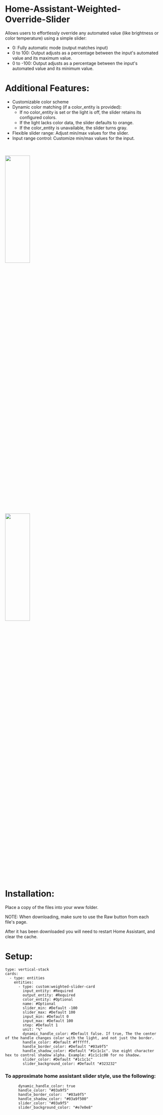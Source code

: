 # Home-Assistant-Weighted-Override-Slider

Allows users to effortlessly override any automated value (like brightness or color temperature) using a simple slider:

- 0:        Fully automatic mode (output matches input)
- 0 to 100:  Output adjusts as a percentage between the input's automated value and its maximum value.
- 0 to -100: Output adjusts as a percentage between the input's automated value and its minimum value.

# Additional Features:

- Customizable color scheme
- Dynamic color matching (if a color_entity is provided):
  - If no color_entity is set or the light is off, the slider retains its configured colors.
  - If the light lacks color data, the slider defaults to orange.
  - If the color_entity is unavailable, the slider turns gray.
- Flexible slider range: Adjust min/max values for the slider.
- Input range control: Customize min/max values for the input.

  
<br>
<br>
<img align="center" width="40%" height="30%" src="https://github.com/user-attachments/assets/1ef01fa5-c315-4739-aa01-d0a06dfd55a4">
<br>
<img align="center" width="40%" height="30%" src="https://github.com/user-attachments/assets/df8ef0e5-1458-4d44-9183-acce5d5a98ba">
<br>
<br>

# Installation:

Place a copy of the files into your www folder.

NOTE: When downloading, make sure to use the Raw button from each file's page.

After it has been downloaded you will need to restart Home Assistant, and clear the cache.

# Setup:
    type: vertical-stack
    cards:
      - type: entities
        entities:
          - type: custom:weighted-slider-card
            input_entity: #Required
            output_entity: #Required
            color_entity: #Optional
            name: #Optional
            slider_min: #Default -100
            slider_max: #Default 100
            input_min: #Default 0
            input_max: #Default 100
            step: #Default 1
            unit: "%"
            dynamic_handle_color: #Default false. If true, The the center of the handle changes color with the light, and not just the border.
            handle_color: #Default #ffffff. 
            handle_border_color: #Default "#03a9f5"
            handle_shadow_color: #Default "#1c1c1c". Use eight character hex to control shadow alpha. Example: #1c1c1c00 for no shadow.
            slider_color: #Default "#1c1c1c" 
            slider_background_color: #Default "#323232" 

### To approximate home assistant slider style, use the following:
          dynamic_handle_color: true
          handle_color: "#03a9f5" 
          handle_border_color:  "#03a9f5" 
          handle_shadow_color: "#03a9f500" 
          slider_color: "#03a9f5" 
          slider_background_color: "#e7e0e8"
